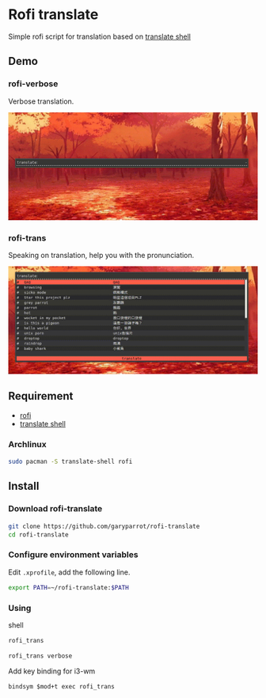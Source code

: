 # Rofi translate

Simple rofi script for translation based on [translate shell](https://github.com/soimort/translate-shell)

## Demo

### rofi-verbose

Verbose translation.

![Demo1](./demo/demo1.gif)

### rofi-trans

Speaking on translation, help you with the pronunciation.

![Demo2](./demo/demo2.gif)

## Requirement

* [rofi](https://github.com/davatorium/rofi)
* [translate shell](https://github.com/soimort/translate-shell)

### Archlinux
``` bash
sudo pacman -S translate-shell rofi 
```

## Install
### Download rofi-translate
``` bash
git clone https://github.com/garyparrot/rofi-translate
cd rofi-translate
```

### Configure environment variables
Edit `.xprofile`, add the following line.
``` bash
export PATH=~/rofi-translate:$PATH
```

### Using
shell
``` bash
rofi_trans
```

``` bash
rofi_trans verbose
```

Add key binding for i3-wm
``` plaintext
bindsym $mod+t exec rofi_trans
```
